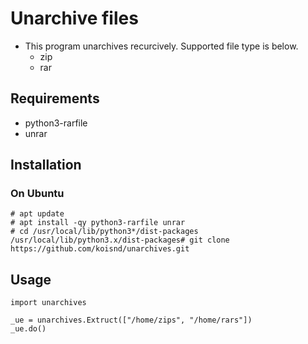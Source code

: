# Unarchive files

* This program unarchives recurcively. Supported file type is below.
  * zip
  * rar

## Requirements

* python3-rarfile
* unrar

## Installation

### On Ubuntu

```
# apt update
# apt install -qy python3-rarfile unrar
# cd /usr/local/lib/python3*/dist-packages
/usr/local/lib/python3.x/dist-packages# git clone https://github.com/koisnd/unarchives.git
```

## Usage

```
import unarchives

_ue = unarchives.Extruct(["/home/zips", "/home/rars"])
_ue.do()
```

